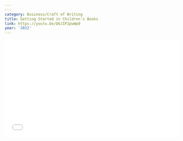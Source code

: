 ```yaml
---
---
category: Business/Craft of Writing
title: Getting Started in Children's Books
link: https://youtu.be/D6JIP2pwWp0
year: '2022'
---
```

<iframe width="560" height="315" src="{{ page.link }}" frameborder="0" allowfullscreen></iframe>
